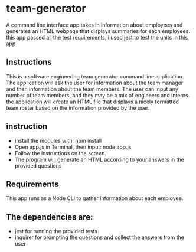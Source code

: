 # team-generator
A command line interface  app takes in information about employees and generates an HTML webpage that displays
summaries for each employees. 
this app passed all the test requirements, i used jest to test the units in this app

## Instructions
This is a software engineering team generator command line application. The application will ask the user for information
about the team manager and then information about the team members. 
The user can input any number of team members, and they may 
be a mix of engineers and interns.
the application will create an HTML file that displays a nicely formatted team roster based on the information provided by the user.

## instruction
* install the modules with: npm install
* Open app.js in Terminal, then input: node app.js
* Follow the instructions on the screen.
* The program will generate an HTML according to your answers in the provided questions

## Requirements
This app runs as a Node CLI to gather information about each employee.

## The dependencies are:
- jest for running the provided tests.
- inquirer for prompting the questions and collect the answers from the user 
